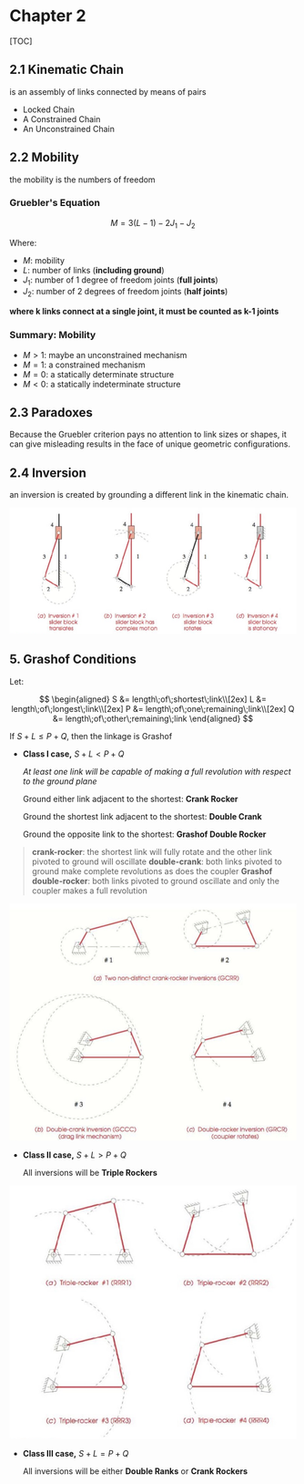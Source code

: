 # Chapter 2

[TOC]
## 2.1 Kinematic Chain

is an assembly of links connected by means of pairs

- Locked Chain
- A Constrained Chain
- An Unconstrained Chain

## 2.2 Mobility

the mobility is the numbers of freedom

### Gruebler's Equation

$$
M=3(L-1)-2J_1-J_2
$$

Where:

- $M$: mobility
- $L$: number of links (**including ground**)
- $J_1$: number of 1 degree of freedom joints (**full joints**)
- $J_2$: number of 2 degrees of freedom joints (**half joints**)

**where k links connect at a single joint, it must be counted as k-1 joints**

### Summary: Mobility

- $M > 1$: maybe an unconstrained mechanism
- $M = 1$: a constrained mechanism
- $M = 0$: a statically determinate structure
- $M < 0$: a statically indeterminate structure

## 2.3 Paradoxes

Because the Gruebler criterion pays no attention to link sizes or shapes, it can give misleading results in the face of unique geometric configurations.

## 2.4 Inversion

an inversion is created by grounding a different link in the kinematic chain.

<div align = center><img src = "./assets/CH_2_Figure_1.png"></div>

## 5. Grashof Conditions

Let:

$$
\begin{aligned}
    S &= length\;of\;shortest\;link\\[2ex]
    L &= length\;of\;longest\;link\\[2ex]
    P &= length\;of\;one\;remaining\;link\\[2ex]
    Q &= length\;of\;other\;remaining\;link
\end{aligned}
$$

If $S+L\leq P+Q$, then the linkage is Grashof 

- **Class I case,** $S+L<P+Q$

    *At least one link will be capable of making a full revolution with respect to the ground plane*

    Ground either link adjacent to the shortest: **Crank Rocker**

    Ground the shortest link adjacent to the shortest: **Double Crank**

    Ground the opposite link to the shortest: **Grashof Double Rocker**

> **crank-rocker**: the shortest link will fully rotate and the other link pivoted to ground will oscillate
> **double-crank**: both links pivoted to ground make complete revolutions as does the coupler
> **Grashof double-rocker**: both links pivoted to ground oscillate and only the coupler makes a full revolution

<div align = center><img src = "./assets/CH_2_Figure_3.png"></div>

- **Class II case,** $S+L>P+Q$

    All inversions will be **Triple Rockers**
<div align = center><img src = "./assets/CH_2_Figure_2.png"></div>

- **Class III case,** $S+L=P+Q$

    All inversions will be either **Double Ranks** or **Crank Rockers**
